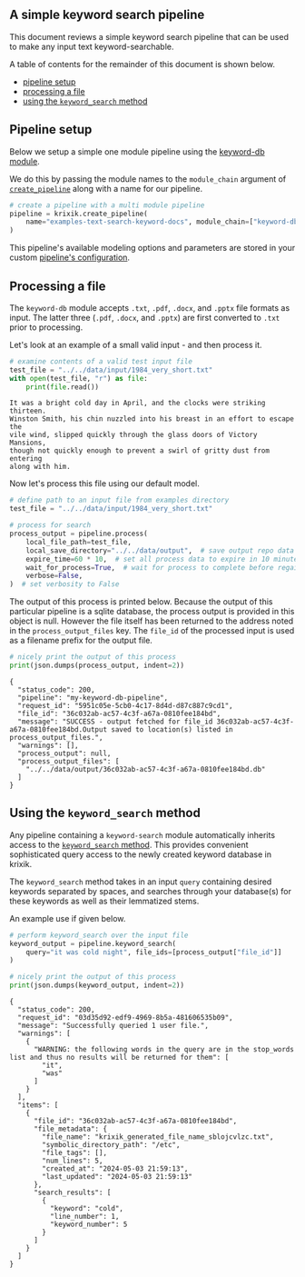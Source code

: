 ## A simple keyword search pipeline

This document reviews a simple keyword search pipeline that can be used to make any input text keyword-searchable.

A table of contents for the remainder of this document is shown below.


- [pipeline setup](#pipeline-setup)
- [processing a file](#processing-a-file)
- [using the `keyword_search` method](#using-the-keyword_search-method)

## Pipeline setup

Below we setup a simple one module pipeline using the [keyword-db module](../../modules/keyword-db.md). 

We do this by passing the module names to the `module_chain` argument of [`create_pipeline`](../../system/create_save_load.md) along with a name for our pipeline.


```python
# create a pipeline with a multi module pipeline
pipeline = krixik.create_pipeline(
    name="examples-text-search-keyword-docs", module_chain=["keyword-db"]
)
```

This pipeline's available modeling options and parameters are stored in your custom [pipeline's configuration](../../system/create_save_load.md).

## Processing a file

The `keyword-db` module accepts `.txt`, `.pdf`, `.docx`, and `.pptx` file formats as input.  The latter three (`.pdf`, `.docx`, and `.pptx`) are first converted to `.txt` prior to processing.

Let's look at an example of a small valid input - and then process it.


```python
# examine contents of a valid test input file
test_file = "../../data/input/1984_very_short.txt"
with open(test_file, "r") as file:
    print(file.read())
```

    It was a bright cold day in April, and the clocks were striking thirteen.
    Winston Smith, his chin nuzzled into his breast in an effort to escape the
    vile wind, slipped quickly through the glass doors of Victory Mansions,
    though not quickly enough to prevent a swirl of gritty dust from entering
    along with him.


Now let's process this file using our default model.


```python
# define path to an input file from examples directory
test_file = "../../data/input/1984_very_short.txt"

# process for search
process_output = pipeline.process(
    local_file_path=test_file,
    local_save_directory="../../data/output",  # save output repo data output subdir
    expire_time=60 * 10,  # set all process data to expire in 10 minutes
    wait_for_process=True,  # wait for process to complete before regaining ide
    verbose=False,
)  # set verbosity to False
```

The output of this process is printed below.  Because the output of this particular pipeline is a sqlite database, the process output is provided in this object is null.  However the file itself has been returned to the address noted in the `process_output_files` key.  The `file_id` of the processed input is used as a filename prefix for the output file.


```python
# nicely print the output of this process
print(json.dumps(process_output, indent=2))
```

    {
      "status_code": 200,
      "pipeline": "my-keyword-db-pipeline",
      "request_id": "5951c05e-5cb0-4c17-8d4d-d87c887c9cd1",
      "file_id": "36c032ab-ac57-4c3f-a67a-0810fee184bd",
      "message": "SUCCESS - output fetched for file_id 36c032ab-ac57-4c3f-a67a-0810fee184bd.Output saved to location(s) listed in process_output_files.",
      "warnings": [],
      "process_output": null,
      "process_output_files": [
        "../../data/output/36c032ab-ac57-4c3f-a67a-0810fee184bd.db"
      ]
    }


## Using the `keyword_search` method

Any pipeline containing a `keyword-search` module automatically inherits access to the [`keyword_search` method](../../system/keyword_search.md).  This provides convenient sophisticated query access to the newly created keyword database in krixik.

The `keyword_search` method takes in an input `query` containing desired keywords separated by spaces, and searches through your database(s) for these keywords as well as their lemmatized stems.

An example use if given below.


```python
# perform keyword_search over the input file
keyword_output = pipeline.keyword_search(
    query="it was cold night", file_ids=[process_output["file_id"]]
)

# nicely print the output of this process
print(json.dumps(keyword_output, indent=2))
```

    {
      "status_code": 200,
      "request_id": "03d35d92-edf9-4969-8b5a-481606535b09",
      "message": "Successfully queried 1 user file.",
      "warnings": [
        {
          "WARNING: the following words in the query are in the stop_words list and thus no results will be returned for them": [
            "it",
            "was"
          ]
        }
      ],
      "items": [
        {
          "file_id": "36c032ab-ac57-4c3f-a67a-0810fee184bd",
          "file_metadata": {
            "file_name": "krixik_generated_file_name_sblojcvlzc.txt",
            "symbolic_directory_path": "/etc",
            "file_tags": [],
            "num_lines": 5,
            "created_at": "2024-05-03 21:59:13",
            "last_updated": "2024-05-03 21:59:13"
          },
          "search_results": [
            {
              "keyword": "cold",
              "line_number": 1,
              "keyword_number": 5
            }
          ]
        }
      ]
    }

